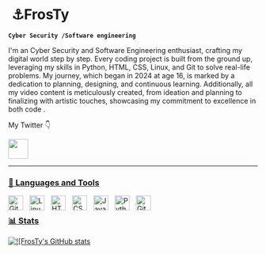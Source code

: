 #  ️ ⚓FrosTy

**`Cyber Security /Software engineering`**

I'm an  Cyber Security and Software Engineering enthusiast, crafting my digital world step by step. Every coding project is built from the ground up, leveraging my skills in Python, HTML, CSS, Linux, and Git to solve real-life problems. My journey, which began in 2024 at age 16, is marked by a dedication to planning, designing, and continuous learning. Additionally, all my video content is meticulously created, from ideation and planning to finalizing with artistic touches, showcasing my commitment to excellence in both code .

  My Twitter 👇
   <p align="left">
      <a href="https://x.com/KoEminem5076">
       <img align= alt="Git" width="40px" style=  style="padding-right:10px;<img src="https://cdn.jsdelivr.net/gh/devicons/devicon@latest/icons/twitter/twitter-original.svg" />


   </p>

---

### 🧰 Languages and Tools




<img align="left" alt="Git" width="30px" style="padding-right:10px;" src="https://cdn.jsdelivr.net/gh/devicons/devicon/icons/git/git-original.svg" />
<img align="left" alt="Linux" width="30px" style="padding-right:10px;" src="https://cdn.jsdelivr.net/gh/devicons/devicon/icons/linux/linux-original.svg" />
<img align="left" alt="HTML" width="30px" style="padding-right:10px;" src="https://cdn.jsdelivr.net/gh/devicons/devicon/icons/html5/html5-plain.svg" />
<img align="left" alt="CSS" width="30px" style="padding-right:10px;" src="https://cdn.jsdelivr.net/gh/devicons/devicon/icons/css3/css3-plain.svg" />
<img align="left" alt="JavaScript" width="30px" style="padding-right:10px;" src="https://cdn.jsdelivr.net/gh/devicons/devicon/icons/javascript/javascript-plain.svg" />
<img  <img align="left" alt="Python" width="30px" style="padding-right:10px;" src="https://cdn.jsdelivr.net/gh/devicons/devicon@latest/icons/python/python-original.svg" />
<img align="left" alt="GitHub" width="30px" style="padding-right:10px;" src="https://cdn.jsdelivr.net/gh/devicons/devicon/icons/github/github-original.svg" />
<br />


### 📊 Stats

![!`[FrosTy`'s GitHub stats](https://github-readme-stats.vercel.app/api?username=FrosTyyceo&show_icons=true&theme=radical)

<!-- ![GitHub Streak](https://streak-stats.demolab.com?user=ForrestKnight&theme=gruvbox&border_radius=4.5) -->

#
<!--
<details>
 <summary><h3>👨‍💻 Forrest's Coding Journey</h3></summary>
 Your cyber security journey began in 2024 at age 16, driven by a passion for protecting digital environments. You built a strong foundation in Python, HTML, CSS, Linux, and Git, and delved into network security and ethical hacking. Through hands-on practice and continuous learning, you honed your skills, aiming to become a proficient cyber security professional. Engaging with the community and pursuing relevant certifications, you're committed to contributing to a safer digital world.
